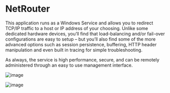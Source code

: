 # NetRouter

This application runs as a Windows Service and allows you to redirect TCP/IP traffic to a host or IP address of your choosing. Unlike some dedicated hardware devices, you’ll find that load-balancing and/or fail-over configurations are easy to setup – but you’ll also find some of the more advanced options such as session persistence, buffering, HTTP header manipulation and even built in tracing for simple troubleshooting.

As always, the service is high performance, secure, and can be remotely administered through an easy to use management interface.

![image](https://github.com/NTDLS/NetRouter/assets/11428567/b03d9347-32c3-4742-a20b-248de8dc1407)

![image](https://github.com/NTDLS/NetRouter/assets/11428567/2e3b00a3-1f6e-485f-9d63-5c240ea1d144)
